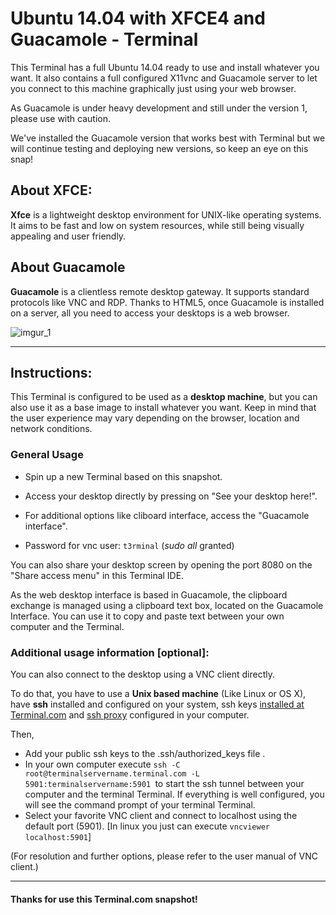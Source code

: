 # Ubuntu 14.04 with XFCE4 and Guacamole  - Terminal

This Terminal has a full Ubuntu 14.04 ready to use and install whatever you want.
It also contains a full configured X11vnc and Guacamole server to let you connect to this machine graphically just using your web browser.

As Guacamole is under heavy development and still under the version 1, please use with caution.

We've installed the Guacamole version that works best with Terminal but we will continue testing and deploying new versions, so keep an eye on this snap!


## About XFCE:
**Xfce** is a lightweight desktop environment for UNIX-like operating systems. It aims to be fast and low on system resources, while still being visually appealing and user friendly.


## About Guacamole
**Guacamole** is a clientless remote desktop gateway. It supports standard protocols like VNC and RDP.
Thanks to HTML5, once Guacamole is installed on a server, all you need to access your desktops is a web browser.

![imgur_1](http://i.imgur.com/dOGMd8W.png)

---

## Instructions:

This Terminal is configured to be used as a **desktop machine**, but you can also use it as a base image to install whatever you want.
Keep in mind that the user experience may vary depending on the browser, location and network conditions.


### General Usage
- Spin up a new Terminal based on this snapshot.
- Access your desktop directly by pressing on "See your desktop here!".
- For additional options like cliboard interface, access the "Guacamole interface".

- Password for vnc user: `t3rminal` (*sudo all* granted)

You can also share your desktop screen by opening the port 8080 on the "Share access menu" in this Terminal IDE.

As the web desktop interface is based in Guacamole, the clipboard exchange is managed using a clipboard text box, located on the Guacamole Interface. You can use it to copy and paste text between your own computer and the Terminal.

### Additional usage information [optional]:
You can also connect to the desktop using a VNC client directly.

To do that, you have to use a **Unix based machine** (Like Linux or OS X), have **ssh** installed and configured on your system, ssh keys [installed at Terminal.com](https://www.terminal.com/settings/ssh_keys) and [ssh proxy](https://www.terminal.com/ssh) configured in your computer.

Then,
- Add your public ssh keys to the .ssh/authorized_keys file .
- In your own computer execute `ssh -C root@terminalservername.terminal.com -L 5901:terminalservername:5901 `to start the ssh tunnel between your computer and the terminal Terminal. If everything is well configured, you will see the command prompt of your terminal Terminal.
- Select your favorite VNC client and connect to localhost using the default port (5901). [In linux you just can execute `vncviewer localhost:5901`]


(For resolution and further options, please refer to the user manual of VNC client.)

---

#### Thanks for use this Terminal.com snapshot!

